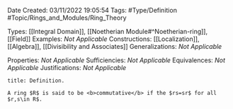 <div class="topSpace"></div>

Date Created: 03/11/2022 19:05:54
Tags: #Type/Definition #Topic/Rings_and_Modules/Ring_Theory

Types: [[Integral Domain]], [[Noetherian Module#^Noetherian-ring]], [[Field]]
Examples: <i>Not Applicable</i>
Constructions: [[Localization]], [[Algebra]], [[Divisibility and Associates]]
Generalizations: <i>Not Applicable</i>

Properties: <i>Not Applicable</i>
Sufficiencies: <i>Not Applicable</i>
Equivalences: <i>Not Applicable</i>
Justifications: <i>Not Applicable</i>

``` ad-Definition
title: Definition.

A ring $R$ is said to be <b>commutative</b> if the $rs=sr$ for all $r,s\in R$.

```
